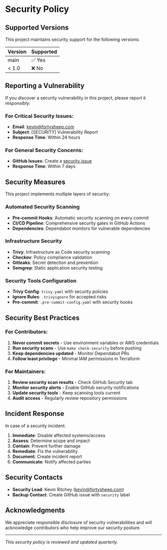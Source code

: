 # Security Policy

## Supported Versions

This project maintains security support for the following versions:

| Version | Supported          |
| ------- | ------------------ |
| main    | ✅ Yes             |
| < 1.0   | ❌ No              |

## Reporting a Vulnerability

If you discover a security vulnerability in this project, please report it responsibly:

### For Critical Security Issues:
- **Email**: kevin@fortysheep.com
- **Subject**: [SECURITY] Vulnerability Report
- **Response Time**: Within 24 hours

### For General Security Concerns:
- **GitHub Issues**: Create a [security issue](https://github.com/kevinritchey/docker-infrastructure/issues/new?labels=security)
- **Response Time**: Within 7 days

## Security Measures

This project implements multiple layers of security:

### Automated Security Scanning
- **Pre-commit Hooks**: Automatic security scanning on every commit
- **CI/CD Pipeline**: Comprehensive security gates in GitHub Actions
- **Dependencies**: Dependabot monitors for vulnerable dependencies

### Infrastructure Security
- **Trivy**: Infrastructure as Code security scanning
- **Checkov**: Policy compliance validation
- **Gitleaks**: Secret detection and prevention
- **Semgrep**: Static application security testing

### Security Tools Configuration
- **Trivy Config**: `trivy.yaml` with security policies
- **Ignore Rules**: `.trivyignore` for accepted risks
- **Pre-commit**: `.pre-commit-config.yaml` with security hooks

## Security Best Practices

### For Contributors:
1. **Never commit secrets** - Use environment variables or AWS credentials
2. **Run security scans** - Use `make check-security` before pushing
3. **Keep dependencies updated** - Monitor Dependabot PRs
4. **Follow least privilege** - Minimal IAM permissions in Terraform

### For Maintainers:
1. **Review security scan results** - Check GitHub Security tab
2. **Monitor security alerts** - Enable GitHub security notifications
3. **Update security tools** - Keep scanning tools current
4. **Audit access** - Regularly review repository permissions

## Incident Response

In case of a security incident:

1. **Immediate**: Disable affected systems/access
2. **Assess**: Determine scope and impact
3. **Contain**: Prevent further damage
4. **Remediate**: Fix the vulnerability
5. **Document**: Create incident report
6. **Communicate**: Notify affected parties

## Security Contacts

- **Security Lead**: Kevin Ritchey (kevin@fortysheep.com)
- **Backup Contact**: Create GitHub issue with `security` label

## Acknowledgments

We appreciate responsible disclosure of security vulnerabilities and will acknowledge contributors who help improve our security posture.

---

*This security policy is reviewed and updated quarterly.*
